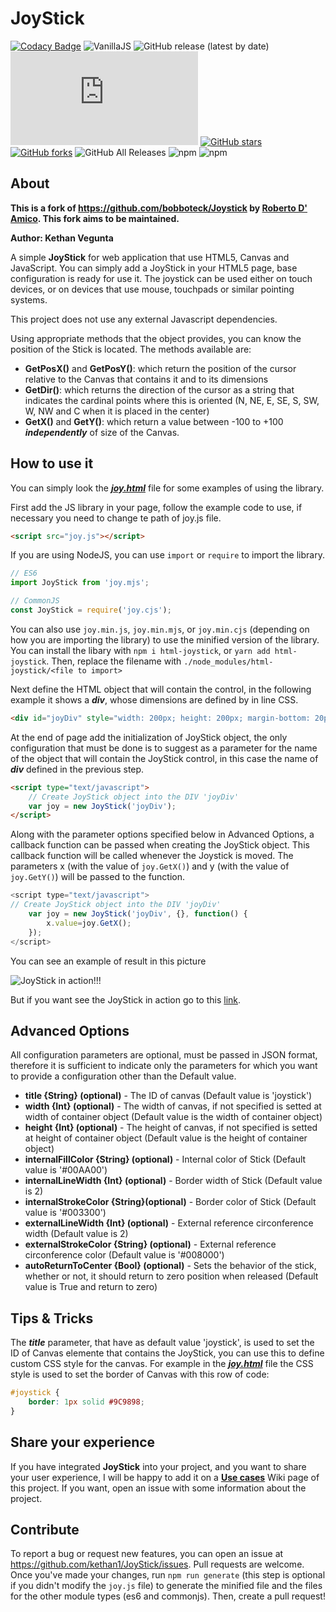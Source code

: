 # JoyStick

[![Codacy Badge](https://api.codacy.com/project/badge/Grade/a8b6ea1475c54ae9896e849e356dfe1d)](https://www.codacy.com/app/bobboteck/JoyStick?utm_source=github.com&utm_medium=referral&utm_content=bobboteck/JoyStick&utm_campaign=badger) ![VanillaJS](https://img.shields.io/badge/Vanilla-JS-yellow "VanillaJS") ![GitHub release (latest by date)](https://img.shields.io/github/v/release/bobboteck/joystick) ![GitHub file size in bytes](https://img.shields.io/github/size/bobboteck/joystick/joy.min.js)
[![GitHub stars](https://img.shields.io/github/stars/bobboteck/JoyStick)](https://github.com/bobboteck/JoyStick/stargazers) [![GitHub forks](https://img.shields.io/github/forks/bobboteck/JoyStick)](https://github.com/bobboteck/JoyStick/network) ![GitHub All Releases](https://img.shields.io/github/downloads/bobboteck/joystick/total) ![npm](https://img.shields.io/npm/v/html5-joystick) ![npm](https://img.shields.io/npm/dw/html5-joystick)

## About

**This is a fork of https://github.com/bobboteck/Joystick by [Roberto D' Amico](https://bobboteck.github.io). This fork aims to be maintained.**

**Author: Kethan Vegunta**

A simple **JoyStick** for web application that use HTML5, Canvas and JavaScript.
You can simply add a JoyStick in your HTML5 page, base configuration is ready for use it.
The joystick can be used either on touch devices, or on devices that use mouse, touchpads or similar pointing systems.

This project does not use any external Javascript dependencies.

Using appropriate methods that the object provides, you can know the position of the Stick is located.
The methods available are:

* **GetPosX()** and **GetPosY()**: which return the position of the cursor relative to the Canvas that contains it and to its dimensions
* **GetDir()**: which returns the direction of the cursor as a string that indicates the cardinal points where this is oriented (N, NE, E, SE, S, SW, W, NW and C when it is placed in the center)
* **GetX()** and **GetY()**: which return a value between -100 to +100 ***independently*** of size of the Canvas.

## How to use it

You can simply look the ***[joy.html](https://kethan1.github.io/JoyStick/joy.html)*** file for some examples of using the library.

First add the JS library in your page, follow the example code to use, if necessary you need to change te path of joy.js file.

```html
<script src="joy.js"></script>
```

If you are using NodeJS, you can use  `import` or `require` to import the library.
```javascript
// ES6
import JoyStick from 'joy.mjs';

// CommonJS
const JoyStick = require('joy.cjs');
```

You can also use `joy.min.js`, `joy.min.mjs`, or `joy.min.cjs` (depending on how you are importing the library) to use the minified version of the library. You can install the libary with `npm i html-joystick`, or `yarn add html-joystick`. Then, replace the filename with `./node_modules/html-joystick/<file to import>`

Next define the HTML object that will contain the control, in the following example it shows a ***div***, whose dimensions are defined by in line CSS.

```html
<div id="joyDiv" style="width: 200px; height: 200px; margin-bottom: 20px;"></div>
```

At the end of page add the initialization of JoyStick object, the only configuration that must be done is to suggest as a parameter for the name of the object that will contain the JoyStick control, in this case the name of ***div*** defined in the previous step.

```html
<script type="text/javascript">
    // Create JoyStick object into the DIV 'joyDiv'
    var joy = new JoyStick('joyDiv');
</script>
```

Along with the parameter options specified below in Advanced Options, a callback function can be passed when creating the JoyStick object. This callback function will be called whenever the Joystick is moved. The parameters x (with the value of `joy.GetX()`) and y (with the value of `joy.GetY()`) will be passed to the function.

```javascript
<script type="text/javascript">
// Create JoyStick object into the DIV 'joyDiv'
    var joy = new JoyStick('joyDiv', {}, function() {
        x.value=joy.GetX();
    });
</script>
```

You can see an example of result in this picture

![JoyStick in action!!!](https://repository-images.githubusercontent.com/38121741/2ca19400-80a4-11ea-9034-0dee3dbec67f "JoyStick in action!!!")

But if you want see the JoyStick in action go to this [link](https://kethan1.github.io/JoyStick/joy.html).

## Advanced Options

All configuration parameters are optional, must be passed in JSON format, therefore it is sufficient to indicate only the parameters for which you want to provide a configuration other than the Default value.

* **title {String} (optional)** - The ID of canvas (Default value is 'joystick')
* **width {Int} (optional)** - The width of canvas, if not specified is setted at width of container object (Default value is the width of container object)
* **height {Int} (optional)** - The height of canvas, if not specified is setted at height of container object (Default value is the height of container object)
* **internalFillColor {String} (optional)** - Internal color of Stick (Default value is '#00AA00')
* **internalLineWidth {Int} (optional)** - Border width of Stick (Default value is 2)
* **internalStrokeColor {String}(optional)** - Border color of Stick (Default value is '#003300')
* **externalLineWidth {Int} (optional)** - External reference circonference width (Default value is 2)
* **externalStrokeColor {String} (optional)** - External reference circonference color (Default value is '#008000')
* **autoReturnToCenter {Bool} (optional)** - Sets the behavior of the stick, whether or not, it should return to zero position when released (Default value is True and return to zero)

## Tips & Tricks

The ***title*** parameter, that have as default value 'joystick', is used to set the ID of Canvas elemente that contains the JoyStick, you can use this to define custom CSS style for the canvas. For example in the ***[joy.html](https://kethan1.github.io/JoyStick/joy.html)*** file the CSS style is used to set the border of Canvas with this row of code:

```css
#joystick {
    border: 1px solid #9C9898;
}
```

## Share your experience

If you have integrated **JoyStick** into your project, and you want to share your user experience, I will be happy to add it on a **[Use cases](https://github.com/kethan1/JoyStick/wiki/UseCases)** Wiki page of this project.
If you want, open an issue with some information about the project.

## Contribute

To report a bug or request new features, you can open an issue at https://github.com/kethan1/JoyStick/issues. Pull requests are welcome. Once you've made your changes, run `npm run generate` (this step is optional if you didn't modify the `joy.js` file) to generate the minified file and the files for the other module types (es6 and commonjs). Then, create a pull request!
